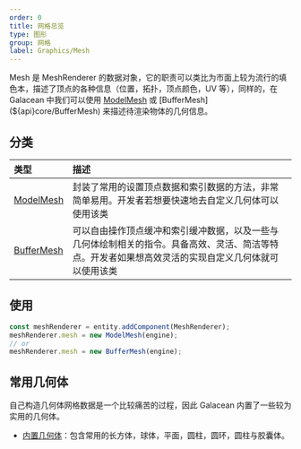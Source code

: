 ```yaml
---
order: 0
title: 网格总览
type: 图形
group: 网格
label: Graphics/Mesh
---
```


Mesh 是 MeshRenderer 的数据对象，它的职责可以类比为市面上较为流行的填色本，描述了顶点的各种信息（位置，拓扑，顶点颜色，UV 等），同样的，在 Galacean 中我们可以使用 [ModelMesh](${api}core/ModelMesh) 或 [BufferMesh](${api}core/BufferMesh) 来描述待渲染物体的几何信息。

## 分类

| 类型 | 描述 |
| :-- | :-- |
| [ModelMesh](${docs}graphics-model-mesh) | 封装了常用的设置顶点数据和索引数据的方法，非常简单易用。开发者若想要快速地去自定义几何体可以使用该类 |
| [BufferMesh](${docs}graphics-buffer-mesh) | 可以自由操作顶点缓冲和索引缓冲数据，以及一些与几何体绘制相关的指令。具备高效、灵活、简洁等特点。开发者如果想高效灵活的实现自定义几何体就可以使用该类 |

## 使用

```typescript
const meshRenderer = entity.addComponent(MeshRenderer);
meshRenderer.mesh = new ModelMesh(engine);
// or
meshRenderer.mesh = new BufferMesh(engine);
```

## 常用几何体

自己构造几何体网格数据是一个比较痛苦的过程，因此 Galacean 内置了一些较为实用的几何体。

- [内置几何体](${docs}graphics-model)：包含常用的长方体，球体，平面，圆柱，圆环，圆柱与胶囊体。

